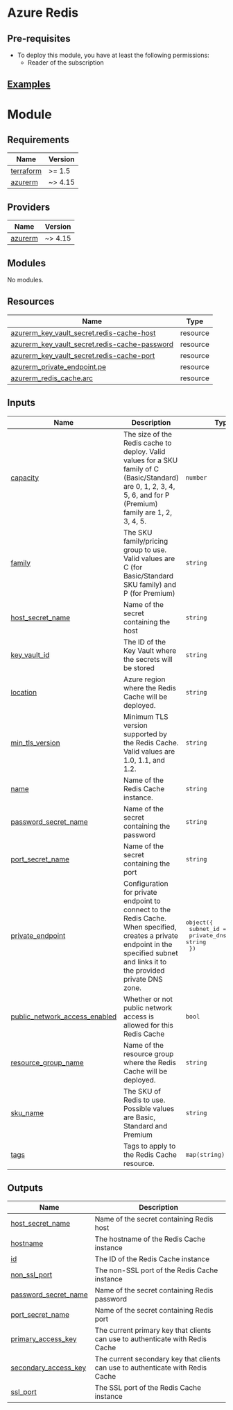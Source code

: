 # Azure Redis

## Pre-requisites
- To deploy this module, you have at least the following permissions:
    + Reader of the subscription

## [Examples](./examples)


# Module

<!-- BEGIN_TF_DOCS -->
## Requirements

| Name | Version |
|------|---------|
| <a name="requirement_terraform"></a> [terraform](#requirement\_terraform) | >= 1.5 |
| <a name="requirement_azurerm"></a> [azurerm](#requirement\_azurerm) | ~> 4.15 |

## Providers

| Name | Version |
|------|---------|
| <a name="provider_azurerm"></a> [azurerm](#provider\_azurerm) | ~> 4.15 |

## Modules

No modules.

## Resources

| Name | Type |
|------|------|
| [azurerm_key_vault_secret.redis-cache-host](https://registry.terraform.io/providers/hashicorp/azurerm/latest/docs/resources/key_vault_secret) | resource |
| [azurerm_key_vault_secret.redis-cache-password](https://registry.terraform.io/providers/hashicorp/azurerm/latest/docs/resources/key_vault_secret) | resource |
| [azurerm_key_vault_secret.redis-cache-port](https://registry.terraform.io/providers/hashicorp/azurerm/latest/docs/resources/key_vault_secret) | resource |
| [azurerm_private_endpoint.pe](https://registry.terraform.io/providers/hashicorp/azurerm/latest/docs/resources/private_endpoint) | resource |
| [azurerm_redis_cache.arc](https://registry.terraform.io/providers/hashicorp/azurerm/latest/docs/resources/redis_cache) | resource |

## Inputs

| Name | Description | Type | Default | Required |
|------|-------------|------|---------|:--------:|
| <a name="input_capacity"></a> [capacity](#input\_capacity) | The size of the Redis cache to deploy. Valid values for a SKU family of C (Basic/Standard) are 0, 1, 2, 3, 4, 5, 6, and for P (Premium) family are 1, 2, 3, 4, 5. | `number` | `1` | no |
| <a name="input_family"></a> [family](#input\_family) | The SKU family/pricing group to use. Valid values are C (for Basic/Standard SKU family) and P (for Premium) | `string` | `"C"` | no |
| <a name="input_host_secret_name"></a> [host\_secret\_name](#input\_host\_secret\_name) | Name of the secret containing the host | `string` | `null` | no |
| <a name="input_key_vault_id"></a> [key\_vault\_id](#input\_key\_vault\_id) | The ID of the Key Vault where the secrets will be stored | `string` | `null` | no |
| <a name="input_location"></a> [location](#input\_location) | Azure region where the Redis Cache will be deployed. | `string` | n/a | yes |
| <a name="input_min_tls_version"></a> [min\_tls\_version](#input\_min\_tls\_version) | Minimum TLS version supported by the Redis Cache. Valid values are 1.0, 1.1, and 1.2. | `string` | `"1.2"` | no |
| <a name="input_name"></a> [name](#input\_name) | Name of the Redis Cache instance. | `string` | n/a | yes |
| <a name="input_password_secret_name"></a> [password\_secret\_name](#input\_password\_secret\_name) | Name of the secret containing the password | `string` | `null` | no |
| <a name="input_port_secret_name"></a> [port\_secret\_name](#input\_port\_secret\_name) | Name of the secret containing the port | `string` | `null` | no |
| <a name="input_private_endpoint"></a> [private\_endpoint](#input\_private\_endpoint) | Configuration for private endpoint to connect to the Redis Cache. When specified, creates a private endpoint in the specified subnet and links it to the provided private DNS zone. | <pre>object({<br/>    subnet_id           = string<br/>    private_dns_zone_id = string<br/>  })</pre> | `null` | no |
| <a name="input_public_network_access_enabled"></a> [public\_network\_access\_enabled](#input\_public\_network\_access\_enabled) | Whether or not public network access is allowed for this Redis Cache | `bool` | `false` | no |
| <a name="input_resource_group_name"></a> [resource\_group\_name](#input\_resource\_group\_name) | Name of the resource group where the Redis Cache will be deployed. | `string` | n/a | yes |
| <a name="input_sku_name"></a> [sku\_name](#input\_sku\_name) | The SKU of Redis to use. Possible values are Basic, Standard and Premium | `string` | `"Standard"` | no |
| <a name="input_tags"></a> [tags](#input\_tags) | Tags to apply to the Redis Cache resource. | `map(string)` | `{}` | no |

## Outputs

| Name | Description |
|------|-------------|
| <a name="output_host_secret_name"></a> [host\_secret\_name](#output\_host\_secret\_name) | Name of the secret containing Redis host |
| <a name="output_hostname"></a> [hostname](#output\_hostname) | The hostname of the Redis Cache instance |
| <a name="output_id"></a> [id](#output\_id) | The ID of the Redis Cache instance |
| <a name="output_non_ssl_port"></a> [non\_ssl\_port](#output\_non\_ssl\_port) | The non-SSL port of the Redis Cache instance |
| <a name="output_password_secret_name"></a> [password\_secret\_name](#output\_password\_secret\_name) | Name of the secret containing Redis password |
| <a name="output_port_secret_name"></a> [port\_secret\_name](#output\_port\_secret\_name) | Name of the secret containing Redis port |
| <a name="output_primary_access_key"></a> [primary\_access\_key](#output\_primary\_access\_key) | The current primary key that clients can use to authenticate with Redis Cache |
| <a name="output_secondary_access_key"></a> [secondary\_access\_key](#output\_secondary\_access\_key) | The current secondary key that clients can use to authenticate with Redis Cache |
| <a name="output_ssl_port"></a> [ssl\_port](#output\_ssl\_port) | The SSL port of the Redis Cache instance |
<!-- END_TF_DOCS -->
